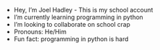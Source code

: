 - Hey, I’m Joel Hadley - This is my school account
- I’m currently learning programming in python
- I’m looking to collaborate on school crap
- Pronouns: He/Him 
- Fun fact: programming in python is hard

<!---
Joel-Hadley-School/Joel-Hadley-School is a ✨ special ✨ repository because its `README.md` (this file) appears on your GitHub profile.
You can click the Preview link to take a look at your changes.
--->
